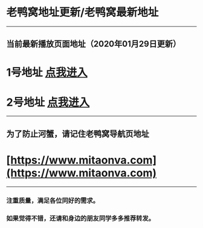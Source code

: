 # 老鸭窝地址更新/老鸭窝最新地址
------
## 当前最新播放页面地址（2020年01月29日更新）

# 1号地址 [点我进入](https://www.mitaonva1.xyz/)

# 2号地址 [点我进入](https://www.mitaonva2.xyz/)
------
## 为了防止河蟹，请记住老鸭窝导航页地址
# [https://www.mitaonva.com](https://www.mitaonva.com)
------

### 注重质量，满足各位同好的需求。
### 如果觉得不错，还请和身边的朋友同学多多推荐转发。
